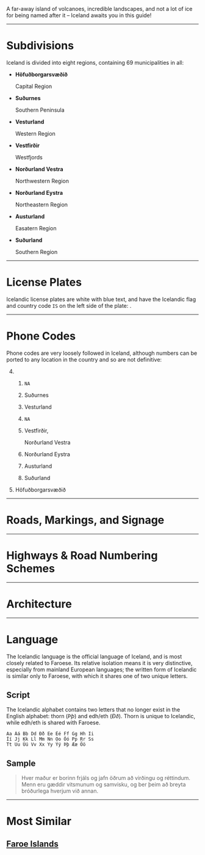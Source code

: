 A far-away island of volcanoes, incredible landscapes, and not a lot of ice for being named after it – Iceland awaits you in this guide!

---

# Subdivisions

Iceland is divided into eight regions, containing 69 municipalities in all:

- **Höfuðborgarsvæðið**

  Capital Region

- **Suðurnes**

  Southern Peninsula

- **Vesturland**

  Western Region

- **Vestfirðir**

  Westfjords

- **Norðurland Vestra**

  Northwestern Region

- **Norðurland Eystra**

  Northeastern Region

- **Austurland**

  Easatern Region

- **Suðurland**

  Southern Region

<CountryMap code="ISL" scale="5600" />

---

# License Plates

Icelandic license plates are white with blue text, and have the Icelandic flag and country code `IS` on the left side of the plate: <LicensePlate style="isl" code="IS" format="AB 1234" text="blue"/>.

---

# Phone Codes

Phone codes are very loosely followed in Iceland, although numbers can be ported to any location in the country and so are not definitive:

4. 1. `NA`
   2. Suðurnes
   3. Vesturland
   4. `NA`
   5. Vestfirðir,

      Norðurland Vestra

   6. Norðurland Eystra
   7. Austurland
   8. Suðurland

5. Höfuðborgarsvæðið

---

# Roads, Markings, and Signage

---

# Highways & Road Numbering Schemes

---

# Architecture

---

# Language

The Icelandic language is the official language of Iceland, and is most closely related to Faroese. Its relative isolation means it is very distinctive, especially from mainland European languages; the written form of Icelandic is similar only to Faroese, with which it shares one of two unique letters.

## Script

The Icelandic alphabet contains two letters that no longer exist in the English alphabet: thorn (_Þþ_) and edh/eth (_Ðð_). Thorn is unique to Icelandic, while edh/eth is shared with Faroese.

```
Aa Áá Bb Dd Ðð Ee Éé Ff Gg Hh Ii
Íí Jj Kk Ll Mm Nn Oo Óó Pp Rr Ss
Tt Uu Úú Vv Xx Yy Ýý Þþ Ææ Öö
```

## Sample

> Hver maður er borinn frjáls og jafn öðrum að virðingu og réttindum. Menn eru gæddir vitsmunum og samvisku, og ber þeim að breyta bróðurlega hverjum við annan.

---

# Most Similar

## [Faroe Islands](/countries/FRO)
